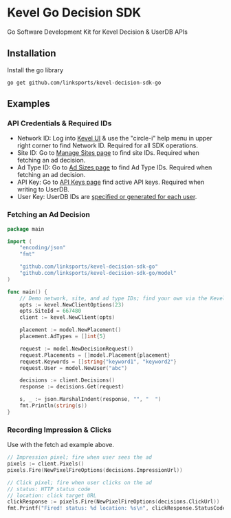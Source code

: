 # Kevel Go Decision SDK

Go Software Development Kit for Kevel Decision & UserDB APIs

## Installation

Install the go library
```
go get github.com/linksports/kevel-decision-sdk-go
```

## Examples

### API Credentials & Required IDs

- Network ID: Log into [Kevel UI](https://app.kevel.co/) & use the "circle-i" help menu in upper right corner to find Network ID. Required for all SDK operations.
- Site ID: Go to [Manage Sites page](https://app.kevel.co/#!/sites/) to find site IDs. Required when fetching an ad decision.
- Ad Type ID: Go to [Ad Sizes page](https://app.kevel.co/#!/ad-sizes/) to find Ad Type IDs. Required when fetching an ad decision.
- API Key: Go to [API Keys page](https://app.kevel.co/#!/api-keys/) find active API keys. Required when writing to UserDB.
- User Key: UserDB IDs are [specified or generated for each user](https://dev.kevel.co/reference/userdb#passing-the-userkey).

### Fetching an Ad Decision

```go
package main

import (
	"encoding/json"
	"fmt"

	"github.com/linksports/kevel-decision-sdk-go"
	"github.com/linksports/kevel-decision-sdk-go/model"
)

func main() {
	// Demo network, site, and ad type IDs; find your own via the Kevel UI!
	opts := kevel.NewClientOptions(23)
	opts.SiteId = 667480
	client := kevel.NewClient(opts)

	placement := model.NewPlacement()
	placement.AdTypes = []int{5}

	request := model.NewDecisionRequest()
	request.Placements = []model.Placement{placement}
	request.Keywords = []string{"keyword1", "keyword2"}
	request.User = model.NewUser("abc")

	decisions := client.Decisions()
	response := decisions.Get(request)

	s, _ := json.MarshalIndent(response, "", "  ")
	fmt.Println(string(s))
}
```

### Recording Impression & Clicks

Use with the fetch ad example above.

```go
// Impression pixel; fire when user sees the ad
pixels := client.Pixels()
pixels.Fire(NewPixelFireOptions(decisions.ImpressionUrl))

// Click pixel; fire when user clicks on the ad
// status: HTTP status code
// location: click target URL
clickResponse := pixels.Fire(NewPixelFireOptions(decisions.ClickUrl))
fmt.Printf("Fired! status: %d location: %s\n", clickResponse.StatusCode, clickResponse.Location)
```
